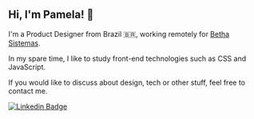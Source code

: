 ## Hi, I'm Pamela! 👋

I'm a Product Designer from Brazil 🇧🇷, working remotely for [Betha Sistemas](https://www.betha.com.br/). 

In my spare time, I like to study front-end technologies such as CSS and JavaScript.

If you would like to discuss about design, tech or other stuff, feel free to contact me. 

[![Linkedin Badge](https://img.shields.io/badge/-Pamela_Felipe-1d9bf0?style=flat-square&logo=Linkedin&logoColor=white&link=https://www.linkedin.com/in/pamelacfelipe/)](https://www.linkedin.com/in/pamelacfelipe/) 
